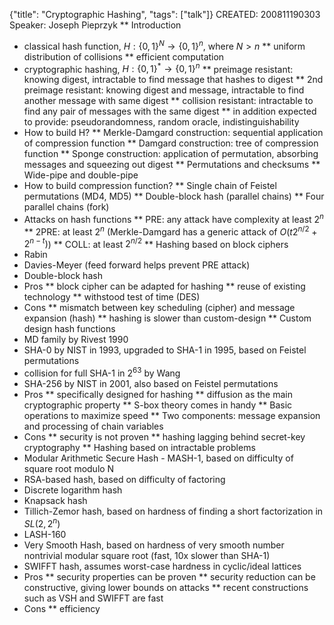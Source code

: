 {"title": "Cryptographic Hashing", "tags": ["talk"]}
CREATED: 200811190303
Speaker: Joseph Pieprzyk
** Introduction
 * classical hash function, $H : \{0,1\}^N \rightarrow \{0,1\}^n$, where $N > n$
 ** uniform distribution of collisions
 ** efficient computation
 * cryptographic hashing, $H: \{0,1\}^* \rightarrow \{0,1\}^n$
 ** preimage resistant: knowing digest, intractable to find message that hashes to digest
 ** 2nd preimage resistant: knowing digest and message, intractable to find another message with same digest
 ** collision resistant: intractable to find any pair of messages with the same digest
 ** in addition expected to provide: pseudorandomness, random oracle, indistinguishability
 * How to build H?
 ** Merkle-Damgard construction: sequential application of compression function
 ** Damgard construction: tree of compression function
 ** Sponge construction: application of permutation, absorbing messages and squeezing out digest
 ** Permutations and checksums
 ** Wide-pipe and double-pipe
 * How to build compression function?
 ** Single chain of Feistel permutations (MD4, MD5)
 ** Double-block hash (parallel chains)
 ** Four parallel chains (fork)
 * Attacks on hash functions
 ** PRE: any attack have complexity at least $2^n$
 ** 2PRE: at least $2^n$ (Merkle-Damgard has a generic attack of $O(t2^{n/2} + 2^{n-t})$)
 ** COLL: at least $2^{n/2}$
** Hashing based on block ciphers
 * Rabin
 * Davies-Meyer (feed forward helps prevent PRE attack)
 * Double-block hash
 * Pros
 ** block cipher can be adapted for hashing
 ** reuse of existing technology
 ** withstood test of time (DES)
 * Cons
 ** mismatch between key scheduling (cipher) and message expansion (hash)
 ** hashing is slower than custom-design
** Custom design hash functions
 * MD family by Rivest 1990
 * SHA-0 by NIST in 1993, upgraded to SHA-1 in 1995, based on Feistel permutations
 * collision for full SHA-1 in $2^{63}$ by Wang
 * SHA-256 by NIST in 2001, also based on Feistel permutations
 * Pros
 ** specifically designed for hashing
 ** diffusion as the main cryptographic property
 ** S-box theory comes in handy
 ** Basic operations to maximize speed
 ** Two components: message expansion and processing of chain variables
 * Cons
 ** security is not proven
 ** hashing lagging behind secret-key cryptography
** Hashing based on intractable problems
 * Modular Arithmetic Secure Hash - MASH-1, based on difficulty of square root modulo N
 * RSA-based hash, based on difficulty of factoring
 * Discrete logarithm hash
 * Knapsack hash
 * Tillich-Zemor hash, based on hardness of finding a short factorization in $SL(2,2^n)$
 * LASH-160
 * Very Smooth Hash, based on hardness of very smooth number nontrivial modular square root (fast, 10x slower than SHA-1)
 * SWIFFT hash, assumes worst-case hardness in cyclic/ideal lattices
 * Pros
 ** security properties can be proven
 ** security reduction can be constructive, giving lower bounds on attacks
 ** recent constructions such as VSH and SWIFFT are fast
 * Cons
 ** efficiency
